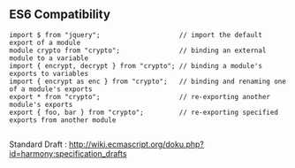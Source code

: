 ##  ES6 Compatibility

```
import $ from "jquery";                    // import the default export of a module
module crypto from "crypto";               // binding an external module to a variable
import { encrypt, decrypt } from "crypto"; // binding a module's exports to variables
import { encrypt as enc } from "crypto";   // binding and renaming one of a module's exports
export * from "crypto";                    // re-exporting another module's exports
export { foo, bar } from "crypto";         // re-exporting specified exports from another module


```

Standard Draft : http://wiki.ecmascript.org/doku.php?id=harmony:specification_drafts
